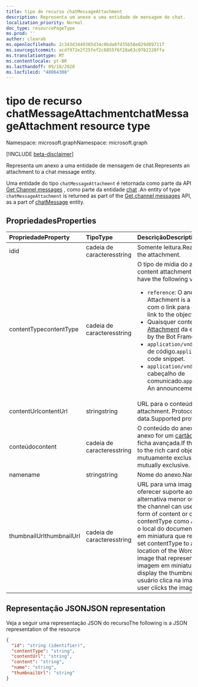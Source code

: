 ```yaml
---
title: tipo de recurso chatMessageAttachment
description: Representa um anexo a uma entidade de mensagem de chat.
localization_priority: Normal
doc_type: resourcePageType
ms.prod: ''
author: clearab
ms.openlocfilehash: 2c343d3449365d34c0bda0fd35b58e029d89711f
ms.sourcegitcommit: acdf972e2f25fef2c6855f6f28a63c0762228ffa
ms.translationtype: MT
ms.contentlocale: pt-BR
ms.lasthandoff: 09/18/2020
ms.locfileid: "48064308"
---
```

# <a name="chatmessageattachment-resource-type"></a><span data-ttu-id="cf931-103">tipo de recurso chatMessageAttachment</span><span class="sxs-lookup"><span data-stu-id="cf931-103">chatMessageAttachment resource type</span></span>

<span data-ttu-id="cf931-104">Namespace: microsoft.graph</span><span class="sxs-lookup"><span data-stu-id="cf931-104">Namespace: microsoft.graph</span></span>

[!INCLUDE [beta-disclaimer](../../includes/beta-disclaimer.md)]

<span data-ttu-id="cf931-105">Representa um anexo a uma entidade de mensagem de chat.</span><span class="sxs-lookup"><span data-stu-id="cf931-105">Represents an attachment to a chat message entity.</span></span>

<span data-ttu-id="cf931-106">Uma entidade do tipo `chatMessageAttachment` é retornada como parte da API [Get Channel messages](../api/channel-list-messages.md) , como parte da entidade [chat](chatmessage.md) .</span><span class="sxs-lookup"><span data-stu-id="cf931-106">An entity of type `chatMessageAttachment` is returned as part of the [Get channel messages](../api/channel-list-messages.md) API, as a part of [chatMessage](chatmessage.md) entity.</span></span>

## <a name="properties"></a><span data-ttu-id="cf931-107">Propriedades</span><span class="sxs-lookup"><span data-stu-id="cf931-107">Properties</span></span>
| <span data-ttu-id="cf931-108">Propriedade</span><span class="sxs-lookup"><span data-stu-id="cf931-108">Property</span></span>     | <span data-ttu-id="cf931-109">Tipo</span><span class="sxs-lookup"><span data-stu-id="cf931-109">Type</span></span>   |<span data-ttu-id="cf931-110">Descrição</span><span class="sxs-lookup"><span data-stu-id="cf931-110">Description</span></span>|
|:---------------|:--------|:----------|
|<span data-ttu-id="cf931-111">id</span><span class="sxs-lookup"><span data-stu-id="cf931-111">id</span></span>|<span data-ttu-id="cf931-112">cadeia de caracteres</span><span class="sxs-lookup"><span data-stu-id="cf931-112">string</span></span>| <span data-ttu-id="cf931-113">Somente leitura.</span><span class="sxs-lookup"><span data-stu-id="cf931-113">Read-only.</span></span> <span data-ttu-id="cf931-114">ID exclusiva do anexo.</span><span class="sxs-lookup"><span data-stu-id="cf931-114">Unique id of the attachment.</span></span>|
|<span data-ttu-id="cf931-115">contentType</span><span class="sxs-lookup"><span data-stu-id="cf931-115">contentType</span></span>| <span data-ttu-id="cf931-116">cadeia de caracteres</span><span class="sxs-lookup"><span data-stu-id="cf931-116">string</span></span> | <span data-ttu-id="cf931-117">O tipo de mídia do anexo de conteúdo.</span><span class="sxs-lookup"><span data-stu-id="cf931-117">The media type of the content attachment.</span></span> <span data-ttu-id="cf931-118">Ele pode ter os seguintes valores:</span><span class="sxs-lookup"><span data-stu-id="cf931-118">It can have the following values:</span></span> <br><ul><li><span data-ttu-id="cf931-119">`reference`: O anexo é um link para outro arquivo.</span><span class="sxs-lookup"><span data-stu-id="cf931-119">`reference`: Attachment is a link to another file.</span></span> <span data-ttu-id="cf931-120">Preencha o contentURL com o link para o objeto.</span><span class="sxs-lookup"><span data-stu-id="cf931-120">Populate the contentURL with the link to the object.</span></span></li><li><span data-ttu-id="cf931-121">Quaisquer contentTypes compatíveis com o [objeto Attachment](/azure/bot-service/rest-api/bot-framework-rest-connector-api-reference?view=azure-bot-service-4.0#attachment-object) da estrutura de bot</span><span class="sxs-lookup"><span data-stu-id="cf931-121">Any contentTypes supported by the Bot Framework's [Attachment object](/azure/bot-service/rest-api/bot-framework-rest-connector-api-reference?view=azure-bot-service-4.0#attachment-object)</span></span></li><li><span data-ttu-id="cf931-122">`application/vnd.microsoft.card.codesnippet`: Um trecho de código.</span><span class="sxs-lookup"><span data-stu-id="cf931-122">`application/vnd.microsoft.card.codesnippet`: A code snippet.</span></span> </li><li><span data-ttu-id="cf931-123">`application/vnd.microsoft.card.announcement`: Um cabeçalho de comunicado.</span><span class="sxs-lookup"><span data-stu-id="cf931-123">`application/vnd.microsoft.card.announcement`: An announcement header.</span></span> </li>|
|<span data-ttu-id="cf931-124">contentUrl</span><span class="sxs-lookup"><span data-stu-id="cf931-124">contentUrl</span></span>|<span data-ttu-id="cf931-125">string</span><span class="sxs-lookup"><span data-stu-id="cf931-125">string</span></span>|<span data-ttu-id="cf931-126">URL para o conteúdo do anexo.</span><span class="sxs-lookup"><span data-stu-id="cf931-126">URL for the content of the attachment.</span></span> <span data-ttu-id="cf931-127">Protocolos suportados: http, HTTPS, File e data.</span><span class="sxs-lookup"><span data-stu-id="cf931-127">Supported protocols: http, https, file and data.</span></span>|
|<span data-ttu-id="cf931-128">conteúdo</span><span class="sxs-lookup"><span data-stu-id="cf931-128">content</span></span>|<span data-ttu-id="cf931-129">cadeia de caracteres</span><span class="sxs-lookup"><span data-stu-id="cf931-129">string</span></span>|<span data-ttu-id="cf931-130">O conteúdo do anexo.</span><span class="sxs-lookup"><span data-stu-id="cf931-130">The content of the attachment.</span></span> <span data-ttu-id="cf931-131">Se o anexo for um [cartão rico](/microsoftteams/platform/task-modules-and-cards/cards/cards-reference), defina a propriedade com o objeto ficha avançada.</span><span class="sxs-lookup"><span data-stu-id="cf931-131">If the attachment is a [rich card](/microsoftteams/platform/task-modules-and-cards/cards/cards-reference), set the property to the rich card object.</span></span> <span data-ttu-id="cf931-132">Essa propriedade e contentUrl são mutuamente exclusivas.</span><span class="sxs-lookup"><span data-stu-id="cf931-132">This property and contentUrl are mutually exclusive.</span></span>|
|<span data-ttu-id="cf931-133">name</span><span class="sxs-lookup"><span data-stu-id="cf931-133">name</span></span>|<span data-ttu-id="cf931-134">string</span><span class="sxs-lookup"><span data-stu-id="cf931-134">string</span></span>|<span data-ttu-id="cf931-135">Nome do anexo.</span><span class="sxs-lookup"><span data-stu-id="cf931-135">Name of the attachment.</span></span>|
|<span data-ttu-id="cf931-136">thumbnailUrl</span><span class="sxs-lookup"><span data-stu-id="cf931-136">thumbnailUrl</span></span>| <span data-ttu-id="cf931-137">cadeia de caracteres</span><span class="sxs-lookup"><span data-stu-id="cf931-137">string</span></span> |<span data-ttu-id="cf931-138">URL para uma imagem em miniatura que o canal pode usar se oferecer suporte ao uso de um formato de conteúdo ou de uma alternativa menor ou contentUrl.</span><span class="sxs-lookup"><span data-stu-id="cf931-138">URL to a thumbnail image that the channel can use if it supports using an alternative, smaller form of content or contentUrl.</span></span> <span data-ttu-id="cf931-139">Por exemplo, se você definir contentType como Application/Word e definir contentUrl como o local do documento do Word, você pode incluir uma imagem em miniatura que representa o documento.</span><span class="sxs-lookup"><span data-stu-id="cf931-139">For example, if you set contentType to application/word and set contentUrl to the location of the Word document, you might include a thumbnail image that represents the document.</span></span> <span data-ttu-id="cf931-140">O canal pode exibir a imagem em miniatura em vez do documento.</span><span class="sxs-lookup"><span data-stu-id="cf931-140">The channel could display the thumbnail image instead of the document.</span></span> <span data-ttu-id="cf931-141">Quando o usuário clica na imagem, o canal abre o documento.</span><span class="sxs-lookup"><span data-stu-id="cf931-141">When the user clicks the image, the channel would open the document.</span></span>|

## <a name="json-representation"></a><span data-ttu-id="cf931-142">Representação JSON</span><span class="sxs-lookup"><span data-stu-id="cf931-142">JSON representation</span></span>
 <span data-ttu-id="cf931-143">Veja a seguir uma representação JSON do recurso</span><span class="sxs-lookup"><span data-stu-id="cf931-143">The following is a JSON representation of the resource</span></span>

<!-- {
  "blockType": "resource",
  "optionalProperties": [
    "thumbnailUrl",
    "content",
    "contentUrl"
  ],
  "keyProperty": "id",
  "@odata.type": "microsoft.graph.chatMessageAttachment"
}-->

```json
{
  "id": "string (identifier)",
  "contentType": "string",
  "contentUrl": "string",
  "content": "string",
  "name": "string",
  "thumbnailUrl": "string"
}

```

<!-- uuid: 8fcb5dbc-d5aa-4681-8e31-b001d5168d79
2015-10-25 14:57:30 UTC -->
<!--
{
  "type": "#page.annotation",
  "description": "chat attachment resource",
  "keywords": "",
  "section": "documentation",
  "tocPath": "",
  "suppressions": []
}
-->


